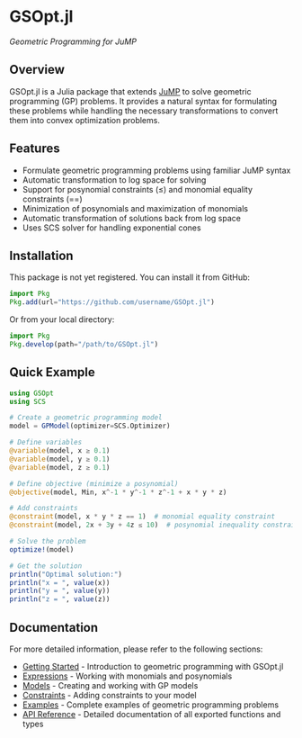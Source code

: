 # GSOpt.jl

_Geometric Programming for JuMP_

## Overview

GSOpt.jl is a Julia package that extends [JuMP](https://jump.dev/) to solve geometric programming (GP) problems. It provides a natural syntax for formulating these problems while handling the necessary transformations to convert them into convex optimization problems.

## Features

- Formulate geometric programming problems using familiar JuMP syntax
- Automatic transformation to log space for solving
- Support for posynomial constraints (≤) and monomial equality constraints (==)
- Minimization of posynomials and maximization of monomials
- Automatic transformation of solutions back from log space
- Uses SCS solver for handling exponential cones

## Installation

This package is not yet registered. You can install it from GitHub:

```julia
import Pkg
Pkg.add(url="https://github.com/username/GSOpt.jl")
```

Or from your local directory:

```julia
import Pkg
Pkg.develop(path="/path/to/GSOpt.jl")
```

## Quick Example

```julia
using GSOpt
using SCS

# Create a geometric programming model
model = GPModel(optimizer=SCS.Optimizer)

# Define variables
@variable(model, x ≥ 0.1)
@variable(model, y ≥ 0.1)
@variable(model, z ≥ 0.1)

# Define objective (minimize a posynomial)
@objective(model, Min, x^-1 * y^-1 * z^-1 + x * y * z)

# Add constraints
@constraint(model, x * y * z == 1)  # monomial equality constraint
@constraint(model, 2x + 3y + 4z ≤ 10)  # posynomial inequality constraint

# Solve the problem
optimize!(model)

# Get the solution
println("Optimal solution:")
println("x = ", value(x))
println("y = ", value(y))
println("z = ", value(z))
```

## Documentation

For more detailed information, please refer to the following sections:

- [Getting Started](@ref) - Introduction to geometric programming with GSOpt.jl
- [Expressions](@ref) - Working with monomials and posynomials
- [Models](@ref) - Creating and working with GP models
- [Constraints](@ref) - Adding constraints to your model
- [Examples](@ref) - Complete examples of geometric programming problems
- [API Reference](@ref) - Detailed documentation of all exported functions and types
